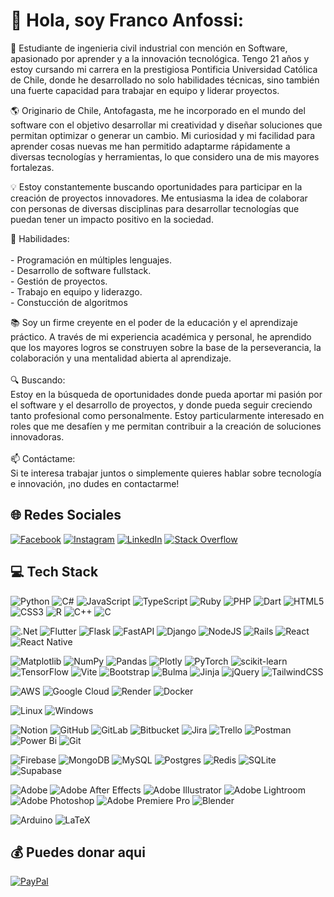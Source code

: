 # 👋 Hola, soy Franco Anfossi:
🚀 Estudiante de ingenieria civil industrial con mención en Software, apasionado por aprender y a la innovación tecnológica. Tengo 21 años y estoy cursando mi carrera en la prestigiosa Pontificia Universidad Católica de Chile, donde he desarrollado no solo habilidades técnicas, sino también una fuerte capacidad para trabajar en equipo y liderar proyectos.

🌎 Originario de Chile, Antofagasta, me he incorporado en el mundo del software con el objetivo desarrollar mi creatividad y diseñar soluciones que permitan optimizar o generar un cambio. Mi curiosidad y mi facilidad para aprender cosas nuevas me han permitido adaptarme rápidamente a diversas tecnologías y herramientas, lo que considero una de mis mayores fortalezas.

💡 Estoy constantemente buscando oportunidades para participar en la creación de proyectos innovadores. Me entusiasma la idea de colaborar con personas de diversas disciplinas para desarrollar tecnologías que puedan tener un impacto positivo en la sociedad.

🔨 Habilidades:<br><br>- Programación en múltiples lenguajes.<br>- Desarrollo de software fullstack.<br>- Gestión de proyectos.<br>- Trabajo en equipo y liderazgo.<br>- Constucción de algoritmos

📚 Soy un firme creyente en el poder de la educación y el aprendizaje práctico. A través de mi experiencia académica y personal, he aprendido que los mayores logros se construyen sobre la base de la perseverancia, la colaboración y una mentalidad abierta al aprendizaje.<br><br>🔍 Buscando:<br>Estoy en la búsqueda de oportunidades donde pueda aportar mi pasión por el software y el desarrollo de proyectos, y donde pueda seguir creciendo tanto profesional como personalmente. Estoy particularmente interesado en roles que me desafíen y me permitan contribuir a la creación de soluciones innovadoras.<br><br>📫 Contáctame:<br>Si te interesa trabajar juntos o simplemente quieres hablar sobre tecnología e innovación, ¡no dudes en contactarme!


## 🌐 Redes Sociales
[![Facebook](https://img.shields.io/badge/Facebook-%231877F2.svg?logo=Facebook&logoColor=white)](https://facebook.com/franco.anfossisignorelli) [![Instagram](https://img.shields.io/badge/Instagram-%23E4405F.svg?logo=Instagram&logoColor=white)](https://instagram.com/franco_anfossi) [![LinkedIn](https://img.shields.io/badge/LinkedIn-%230077B5.svg?logo=linkedin&logoColor=white)](https://linkedin.com/in/franco-anfossi) [![Stack Overflow](https://img.shields.io/badge/-Stackoverflow-FE7A16?logo=stack-overflow&logoColor=white)](https://stackoverflow.com/users/23476953) 

## 💻 Tech Stack
![Python](https://img.shields.io/badge/python-3670A0?style=flat-square&logo=python&logoColor=ffdd54) ![C#](https://img.shields.io/badge/c%23-%23239120.svg?style=flat-square&logo=csharp&logoColor=white) ![JavaScript](https://img.shields.io/badge/javascript-%23323330.svg?style=flat-square&logo=javascript&logoColor=%23F7DF1E) ![TypeScript](https://img.shields.io/badge/typescript-%23007ACC.svg?style=flat-square&logo=typescript&logoColor=white) ![Ruby](https://img.shields.io/badge/ruby-%23CC342D.svg?style=flat-square&logo=ruby&logoColor=white) ![PHP](https://img.shields.io/badge/php-%23777BB4.svg?style=flat-square&logo=php&logoColor=white) ![Dart](https://img.shields.io/badge/dart-%230175C2.svg?style=flat-square&logo=dart&logoColor=white) ![HTML5](https://img.shields.io/badge/html5-%23E34F26.svg?style=flat-square&logo=html5&logoColor=white) ![CSS3](https://img.shields.io/badge/css3-%231572B6.svg?style=flat-square&logo=css3&logoColor=white) ![R](https://img.shields.io/badge/R-%23276DC3.svg?style=flat-square&logo=r&logoColor=white) ![C++](https://img.shields.io/badge/C++-%2300599C.svg?style=flat-square&logo=c%2B%2B&logoColor=white) ![C](https://img.shields.io/badge/C-00599C?style=flat-square&logo=c&logoColor=white) 

![.Net](https://img.shields.io/badge/.NET-5C2D91?style=flat-square&logo=.net&logoColor=white) ![Flutter](https://img.shields.io/badge/Flutter-%2302569B.svg?style=flat-square&logo=Flutter&logoColor=white) ![Flask](https://img.shields.io/badge/flask-%23000.svg?style=flat-square&logo=flask&logoColor=white) ![FastAPI](https://img.shields.io/badge/FastAPI-005571?style=flat-square&logo=fastapi) ![Django](https://img.shields.io/badge/django-%23092E20.svg?style=flat-square&logo=django&logoColor=white) ![NodeJS](https://img.shields.io/badge/node.js-6DA55F?style=flat-square&logo=node.js&logoColor=white) ![Rails](https://img.shields.io/badge/rails-%23CC0000.svg?style=flat-square&logo=ruby-on-rails&logoColor=white) ![React](https://img.shields.io/badge/react-%2320232a.svg?style=flat-square&logo=react&logoColor=%2361DAFB) ![React Native](https://img.shields.io/badge/react_native-%2320232a.svg?style=flat-square&logo=react&logoColor=%2361DAFB) 


![Matplotlib](https://img.shields.io/badge/Matplotlib-%23ffffff.svg?style=flat-square&logo=Matplotlib&logoColor=black) ![NumPy](https://img.shields.io/badge/numpy-%23013243.svg?style=flat-square&logo=numpy&logoColor=white) ![Pandas](https://img.shields.io/badge/pandas-%23150458.svg?style=flat-square&logo=pandas&logoColor=white) ![Plotly](https://img.shields.io/badge/Plotly-%233F4F75.svg?style=flat-square&logo=plotly&logoColor=white) ![PyTorch](https://img.shields.io/badge/PyTorch-%23EE4C2C.svg?style=flat-square&logo=PyTorch&logoColor=white) ![scikit-learn](https://img.shields.io/badge/scikit--learn-%23F7931E.svg?style=flat-square&logo=scikit-learn&logoColor=white) ![TensorFlow](https://img.shields.io/badge/TensorFlow-%23FF6F00.svg?style=flat-square&logo=TensorFlow&logoColor=white) ![Vite](https://img.shields.io/badge/vite-%23646CFF.svg?style=flat-square&logo=vite&logoColor=white) ![Bootstrap](https://img.shields.io/badge/bootstrap-%238511FA.svg?style=flat-square&logo=bootstrap&logoColor=white) ![Bulma](https://img.shields.io/badge/bulma-00D0B1?style=flat-square&logo=bulma&logoColor=white) ![Jinja](https://img.shields.io/badge/jinja-white.svg?style=flat-square&logo=jinja&logoColor=black) ![jQuery](https://img.shields.io/badge/jquery-%230769AD.svg?style=flat-square&logo=jquery&logoColor=white) ![TailwindCSS](https://img.shields.io/badge/tailwindcss-%2338B2AC.svg?style=flat-square&logo=tailwind-css&logoColor=white) 

![AWS](https://img.shields.io/badge/AWS-%23FF9900.svg?style=flat-square&logo=amazon-aws&logoColor=white) ![Google Cloud](https://img.shields.io/badge/GoogleCloud-%234285F4.svg?style=flat-square&logo=google-cloud&logoColor=white) ![Render](https://img.shields.io/badge/Render-%46E3B7.svg?style=flat-square&logo=render&logoColor=white) ![Docker](https://img.shields.io/badge/docker-%230db7ed.svg?style=flat-square&logo=docker&logoColor=white) 

![Linux](https://img.shields.io/badge/Linux-FCC624?style=flat-square&logo=linux&logoColor=black) ![Windows](https://img.shields.io/badge/Windows-0078D6?style=flat-square&logo=windows&logoColor=white) 

![Notion](https://img.shields.io/badge/Notion-%23000000.svg?style=flat-square&logo=notion&logoColor=white) ![GitHub](https://img.shields.io/badge/github-%23121011.svg?style=flat-square&logo=github&logoColor=white) ![GitLab](https://img.shields.io/badge/gitlab-%23181717.svg?style=flat-square&logo=gitlab&logoColor=red) ![Bitbucket](https://img.shields.io/badge/bitbucket-%230047B3.svg?style=flat-square&logo=bitbucket&logoColor=white) ![Jira](https://img.shields.io/badge/Jira-0052CC?style=flat-square&logo=jira&logoColor=white) ![Trello](https://img.shields.io/badge/Trello-0079BF?style=flat-square&logo=trello&logoColor=white) ![Postman](https://img.shields.io/badge/Postman-FF6C37?style=flat-square&logo=postman&logoColor=white) ![Power Bi](https://img.shields.io/badge/power_bi-F2C811?style=flat-square&logo=powerbi&logoColor=black) ![Git](https://img.shields.io/badge/git-%23F05032.svg?style=flat-square&logo=git&logoColor=white) 


![Firebase](https://img.shields.io/badge/Firebase-039BE5?style=flat-square&logo=Firebase&logoColor=yellow) ![MongoDB](https://img.shields.io/badge/MongoDB-%234ea94b.svg?style=flat-square&logo=mongodb&logoColor=white) ![MySQL](https://img.shields.io/badge/mysql-%2300000f.svg?style=flat-square&logo=mysql&logoColor=white) ![Postgres](https://img.shields.io/badge/postgres-%23316192.svg?style=flat-square&logo=postgresql&logoColor=white) ![Redis](https://img.shields.io/badge/redis-%23DD0031.svg?style=flat-square&logo=redis&logoColor=white) ![SQLite](https://img.shields.io/badge/sqlite-%2307405e.svg?style=flat-square&logo=sqlite&logoColor=white) ![Supabase](https://img.shields.io/badge/Supabase-3ECF8E?style=flat-square&logo=supabase&logoColor=white) 

![Adobe](https://img.shields.io/badge/adobe-%23FF0000.svg?style=flat-square&logo=adobe&logoColor=white) ![Adobe After Effects](https://img.shields.io/badge/Adobe%20After%20Effects-9999FF.svg?style=flat-square&logo=Adobe%20After%20Effects&logoColor=white) ![Adobe Illustrator](https://img.shields.io/badge/adobe%20illustrator-%23FF9A00.svg?style=flat-square&logo=adobe%20illustrator&logoColor=white) ![Adobe Lightroom](https://img.shields.io/badge/Adobe%20Lightroom-31A8FF.svg?style=flat-square&logo=Adobe%20Lightroom&logoColor=white) ![Adobe Photoshop](https://img.shields.io/badge/adobe%20photoshop-%2331A8FF.svg?style=flat-square&logo=adobe%20photoshop&logoColor=white) ![Adobe Premiere Pro](https://img.shields.io/badge/Adobe%20Premiere%20Pro-9999FF.svg?style=flat-square&logo=Adobe%20Premiere%20Pro&logoColor=white) ![Blender](https://img.shields.io/badge/blender-%23F5792A.svg?style=flat-square&logo=blender&logoColor=white)

![Arduino](https://img.shields.io/badge/Arduino-00979D?style=flat-square&logo=arduino&logoColor=white) ![LaTeX](https://img.shields.io/badge/latex-%23008080.svg?style=flat-square&logo=latex&logoColor=white) 

## 💰 Puedes donar aqui
[![PayPal](https://img.shields.io/badge/PayPal-00457C?style=for-the-badge&logo=paypal&logoColor=white)](https://paypal.me/@FrancoAnfossi) 
